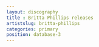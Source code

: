 ```yaml
---
layout: discography
title : Britta Phillips releases
artistslug: britta-phillips
categories: primary
position: database-3
---
```




